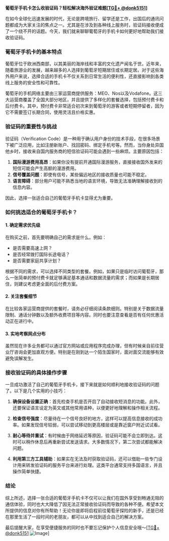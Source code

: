 **葡萄牙手机卡怎么收验证码？轻松解决海外验证难题[[TG💪+ @donk5151](https://t.me/s/donk5151)]**

在如今全球化迅速发展的时代，无论是跨境旅行、留学还是工作，出国后的通讯问题都成为大家关注的焦点之一。尤其是在涉及到各种线上服务时，验证码接收便成了一个绕不开的话题。今天，我们就来聊聊葡萄牙的手机卡如何更好地帮助我们接收验证码。

### 葡萄牙手机卡的基本特点

葡萄牙位于欧洲西南部，以其美丽的海岸线和丰富的文化遗产闻名于世。近年来，随着旅游业的发展，越来越多的人选择到葡萄牙短期居住或长期定居。对于这些海外用户来说，选择合适的手机卡不仅关系到日常生活的便利性，还直接影响到各类线上服务的安全性和可靠性。

葡萄牙的手机网络主要由三家运营商提供服务：MEO、Nos以及Vodafone。这三大运营商覆盖了全国大部分地区，并且提供了多样化的套餐选择，包括预付费卡和后付费卡。其中，预付费卡非常适合初次来到葡萄牙的游客或者短期停留者，因为它不需要签订长期合同，使用灵活且价格实惠。

### 验证码的重要性与挑战

验证码（Verification Code）是一种用于确认用户身份的技术手段，在很多场景下被广泛应用，比如注册新账户、找回密码、绑定手机号等。然而，当你身处异国他乡时，接收来自国内服务商的短信验证码可能会遇到一些麻烦。主要原因包括：

1. **国际漫游费用高昂**：如果你没有提前开通国际漫游服务，直接接收国外发来的短信可能会产生高额的漫游费用。
2. **信号覆盖问题**：即使有信号，某些偏远地区的接收质量也可能不稳定。
3. **语言障碍**：部分用户可能不熟悉当地的语言环境，导致无法准确理解接收到的信息内容。

因此，选择一张适合自己的葡萄牙手机卡显得尤为重要。

### 如何挑选适合的葡萄牙手机卡？

#### 1. 确定需求优先级
在购买之前，首先要明确自己的需求是什么。例如：
- 是否需要高速上网？
- 是否经常拨打国际长途电话？
- 是否需要家庭共享计划？

根据不同的需求，可以选择不同类型的套餐。例如，如果只是临时访问葡萄牙，那么一张简单的预付费卡就足够满足基本通话和数据流量的需求；而如果是长期居住，则建议考虑更全面的后付费方案。

#### 2. 关注套餐细节
在比较各家运营商提供的套餐时，请务必仔细阅读条款细则。特别是关于数据流量限制、通话分钟数以及额外收费项目等内容。同时也要注意查看是否有任何优惠活动正在进行中。

#### 3. 实地考察网点分布
虽然现在许多业务都可以通过官方网站或应用程序完成办理，但有时候亲自前往营业厅咨询会更加直观方便。特别是在刚到达一个陌生国家时，面对面交流能够有效避免误解发生。

### 接收验证码的具体操作步骤

一旦成功激活了自己的葡萄牙手机卡，接下来就是如何顺利地接收验证码的问题了。以下是几个实用的小技巧：

1. **确保设备设置正确**：首先检查手机是否开启了自动接收短消息的功能。此外，还要保证语言设定为英文或其他常用语种，以便更好地理解和操作相关流程。

2. **检查信号强度**：尽量待在一个信号良好的地方，这样可以提高信息接收的成功率。如果发现信号较弱，可以尝试移动到更高楼层或是靠近窗户附近试试看。

3. **耐心等待并重试**：有时候由于网络延迟等原因，验证码可能不会立即到达。这时可以稍作休息后再重新尝试发送请求。大多数情况下，第二次尝试都能解决问题。

4. **利用第三方工具辅助**：如果实在无法及时获取验证码，还可以借助一些专门设计用来转发验证码的服务平台来进行处理。这类平台通常支持多国语言，并且操作简单快捷。

### 结论

综上所述，选择一张合适的葡萄牙手机卡不仅可以让我们在国外享受到畅通无阻的通信体验，同时也大大降低了因无法正常接收验证码而导致的各种不便。希望本文所提供的信息对你有所帮助！无论你是即将启程前往葡萄牙探险的新手，还是已经在那里生活了一段时间的老朋友，都可以从中找到适合自己的解决方案。

最后提醒大家，在享受便捷服务的同时也不要忘记保护个人信息安全哦～[[TG💪+ @donk5151](https://t.me/s/donk5151) ![Image](https://i.postimg.cc/rwNCRYN7/Snipaste-2025-04-30-17-27-05.png)]